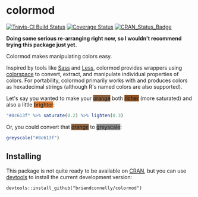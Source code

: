 # colormod

[![Travis-CI Build Status](https://travis-ci.org/briandconnelly/colormod.svg?branch=master)](https://travis-ci.org/briandconnelly/colormod)
[![Coverage Status](https://img.shields.io/codecov/c/github/briandconnelly/colormod/master.svg)](https://codecov.io/github/briandconnelly/colormod?branch=master)
[![CRAN_Status_Badge](http://www.r-pkg.org/badges/version/colormod)](http://cran.r-project.org/package=colormod)

**Doing some serious re-arranging right now, so I wouldn't recommend trying this package just yet.**

Colormod makes manipulating colors easy.

Inspired by tools like [Sass](http://sass-lang.com) and [Less](http://lesscss.org), colormod provides wrappers using [colorspace](http://cran.r-project.org/web/packages/colorspace/index.html) to convert, extract, and manipulate individual properties of colors. For portability, colormod primarily works with and produces colors as hexadecimal strings (although R's named colors are also supported).

Let's say you wanted to make your <span style="background-color: #8c613f;">orange</span> both <span style="background-color: #8C5123;">richer</span> (more saturated) and also a little <span style="background-color: #D97D36;">brighter</span>:

```r
"#8c613f" %>% saturate(0.2) %>% lighten(0.3)
```

Or, you could convert that <span style="background-color: #8c613f;">orange</span> to <span style="background-color: #8C8C8C;">greyscale</span>: 

```r
greyscale("#8c613f")
```


## Installing 
This package is not quite ready to be available on [CRAN](http://cran.r-project.org), but you can use [devtools](http://cran.r-project.org/web/packages/devtools/index.html) to install the current development version:

    devtools::install_github("briandconnelly/colormod")

